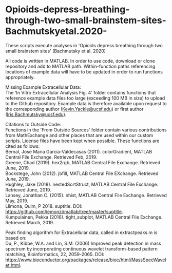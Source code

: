 # Opioids-depress-breathing-through-two-small-brainstem-sites-Bachmutskyetal.2020-
These scripts execute analyses in 'Opioids depress breathing through two small brainstem sites' (Bachmutsky et al. 2020)  

All code is written in MATLAB. In order to use code, download or clone repository and add to MATLAB path. Within-function paths referencing locations of example data will have to be updated in order to run functions appropriately.  

Missing Example Extracellular Data:  
The 'In Vitro Extracellular Analysis Fig. 4' folder contains functions that reference example data files too large (exceeding 100 MB in size) to upload to the Github repository. Example data is therefore available upon request to the corresponding author (Kevin.Yackle@ucsf.edu) or first author (Iris.Bachmutsky@ucsf.edu).  

Citations to Outside Code:  
Functions in the 'From Outside Sources' folder contain various contributions from MathExchange and other places that are used within our custom scripts. License files have been kept when possible. These functions are cited as follows:  
Bernal, Jose Maria Garcia-Valdecasas (2011). colorGradient, MATLAB Central File Exchange. Retrieved Feb, 2019.  
Greene, Chad (2019). hex2rgb, MATLAB Central File Exchange. Retrieved June, 2019.  
Bockstege, John (2012). jbfill, MATLAB Central File EXchange. Retrieved June, 2019.  
Hughley, Jake (2018). nestedSortStruct, MATLAB Central File Exchange. Retrieved June, 2019.  
Lansey, Jonathan C. (2015). nhist, MATLAB Central File Exchange. Retrieved May, 2019.  
Llimona, Quim, P 2018. suptitle. DOI: https://github.com/lemonzi/matlab/tree/master/suptitle.  
Kumpulainen, Pekka (2016). tight_subplot, MATLAB Central File Exchange. Retrieved March, 2019.  

Peak finding algorithm for Extracellular data, called in extractpeaks.m is based on:  
  Du, P., Kibbe, W.A. and Lin, S.M. (2006) Improved peak detection in mass spectrum by incorporating continuous wavelet transform-based pattern matching, Bioinformatics, 22, 2059-2065. DOI: https://www.bioconductor.org/packages/release/bioc/html/MassSpecWavelet.html.
